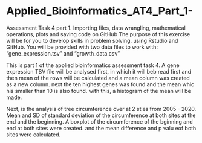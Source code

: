 # Applied_Bioinformatics_AT4_Part_1-
Assessment Task 4 part 1. Importing files, data wrangling, mathematical operations, plots and saving code on GitHub The purpose of this exercise will be for you to develop skills in problem solving, using Rstudio and GitHub. You will be provided with two data files to work with: “gene_expression.tsv” and “growth_data.csv” 

This is part 1 of the applied bioinformatics assessment task 4. A gene expression TSV file will be analysed first, in which it will beb read first and then mean of the rows will be calculated and a mean column was created as a new column. next the ten highest genes was found and the mean whic his smaller than 10 is also found. with this, a histogram of the mean will be made. 

Next, is the analysis of tree circumference over at 2 sties from 2005 - 2020. Mean and SD of standard deviation of the circumference at both sites at the end and the beginning. A boxplot of the circumference of the bginning and end at both sites were created. and the mean difference and p valu eof both sites were calculated.  